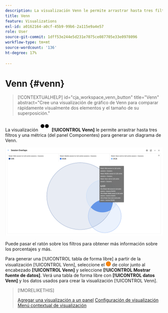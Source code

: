 ```yaml
---
description: La visualización Venn le permite arrastrar hasta tres filtros (de Componentes) y una métrica para elaborar un diagrama de Venn.
title: Venn
feature: Visualizations
exl-id: a0162164-a0cf-45b9-99b6-2a115e9a4e57
role: User
source-git-commit: 1dff53e244e5d231e7075ce087705e33e0978096
workflow-type: tm+mt
source-wordcount: '136'
ht-degree: 17%

---
```


# Venn {#venn}

<!-- markdownlint-disable MD034 -->

>[!CONTEXTUALHELP]
>id="cja_workspace_venn_button"
>title="Venn"
>abstract="Cree una visualización de gráfico de Venn para comparar rápidamente visualmente dos elementos y el tamaño de su superposición."

<!-- markdownlint-enable MD034 -->


La visualización ![Type](/help/assets/icons/TwoDots.svg) **[!UICONTROL Venn]** le permite arrastrar hasta tres filtros y una métrica (del panel Componentes) para generar un diagrama de Venn.

![Visualización Venn que incluye tres filtros.](assets/venn.png)

Puede pasar el ratón sobre los filtros para obtener más información sobre los porcentajes y más.

Para generar una [!UICONTROL tabla de forma libre] a partir de la visualización [!UICONTROL Venn], seleccione el ![StatusOrange](/help/assets/icons/StatusOrange.svg) de color junto al encabezado **[!UICONTROL Venn]** y seleccione **[!UICONTROL Mostrar fuente de datos]**. Verá una tabla de forma libre con **[!UICONTROL datos Venn]** y los datos usados para crear la visualización [!UICONTROL Venn].

<!--
To normalize the Venn diagram (take the size out of it), go select ![Setting](/help/assets/icons/Setting.svg) and select **[!UICONTROL Normalization]**.

![Visualization Settings option for Visualization type: Venn diagram.](assets/normalization.png)

-->

>[!MORELIKETHIS]
>
>[Agregar una visualización a un panel](/help/analysis-workspace/visualizations/freeform-analysis-visualizations.md#add-visualizations-to-a-panel)
>[Configuración de visualización](/help/analysis-workspace/visualizations/freeform-analysis-visualizations.md#settings)
>[Menú contextual de visualización ](/help/analysis-workspace/visualizations/freeform-analysis-visualizations.md#context-menu)
>

